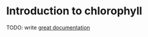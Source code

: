 # Introduction to chlorophyll

TODO: write [great documentation](http://jacobian.org/writing/what-to-write/)
